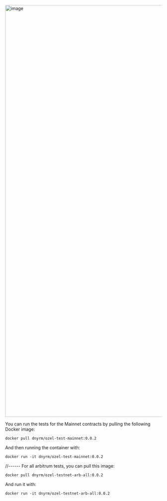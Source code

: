 <img width="1323" alt="image" src="https://user-images.githubusercontent.com/59457858/217074677-2cc7a464-3045-4a7a-ab8d-da44376d28b5.png">

You can run the tests for the Mainnet contracts by pulling the following Docker image:
```
docker pull dnyrm/ozel-test-mainnet:0.0.2
```
And then running the container with: 
```
docker run -it dnyrm/ozel-test-mainnet:0.0.2
```
//------
For all arbitrum tests, you can pull this image:
```
docker pull dnyrm/ozel-testnet-arb-all:0.0.2
```
And run it with:
```
docker run -it dnyrm/ozel-testnet-arb-all:0.0.2
```
